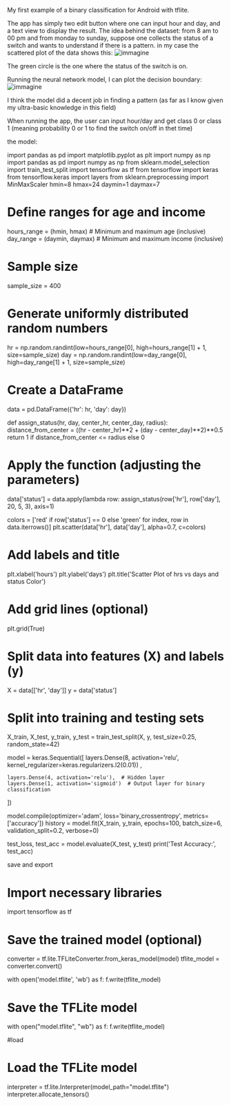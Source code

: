 My first example of a binary classification for Android with tflite.

The app has simply two edit button where one can input hour and day, and a text view to display the result.
The idea behind the dataset: from 8 am to 00 pm and from monday to sunday, suppose one collects the status of a switch
and wants to understand if there is a pattern. in my case the scattered plot of the data shows this:
![immagine](https://github.com/gianpaolof/basic_binary_class_tf_lite/assets/6586650/a2b7cfea-23cf-42ac-a864-3e8fd3c44375)

The green circle is the one where the status of the switch is on.

Running the neural network model, I can plot the decision boundary:
![immagine](https://github.com/gianpaolof/basic_binary_class_tf_lite/assets/6586650/9c897ea4-51b8-42fe-9d1e-456edd56f961)

I think the model did a decent job in finding a pattern (as far as I know given my ultra-basic knowledge in this field)

When running the app, the user can input hour/day and get class 0 or class 1 (meaning probability 0 or 1 to find the switch on/off in thet time)

the model:


import pandas as pd
import matplotlib.pyplot as plt
import numpy as np
import pandas as pd
import numpy as np
from sklearn.model_selection import train_test_split
import tensorflow as tf
from tensorflow import keras
from tensorflow.keras import layers
from sklearn.preprocessing import MinMaxScaler
hmin=8
hmax=24
daymin=1
daymax=7
# Define ranges for age and income
hours_range = (hmin, hmax)  # Minimum and maximum age (inclusive)
day_range = (daymin, daymax)  # Minimum and maximum income (inclusive)

# Sample size
sample_size = 400

# Generate uniformly distributed random numbers
hr = np.random.randint(low=hours_range[0], high=hours_range[1] + 1, size=sample_size)
day = np.random.randint(low=day_range[0], high=day_range[1] + 1, size=sample_size)

# Create a DataFrame 
data = pd.DataFrame({'hr': hr, 'day': day})


def assign_status(hr, day, center_hr, center_day, radius):
    distance_from_center = ((hr - center_hr)**2 + (day - center_day)**2)**0.5 
    return 1 if distance_from_center <= radius else 0

# Apply the function (adjusting the parameters)
data['status'] = data.apply(lambda row: assign_status(row['hr'], row['day'], 20, 5, 3), axis=1) 


colors = ['red' if row['status'] == 0 else 'green' for index, row in data.iterrows()]
plt.scatter(data['hr'], data['day'], alpha=0.7, c=colors)

# Add labels and title
plt.xlabel('hours')
plt.ylabel('days')
plt.title('Scatter Plot of hrs vs days and status Color')

# Add grid lines (optional)
plt.grid(True)


# Split data into features (X) and labels (y)
X = data[['hr', 'day']]
y = data['status']

# Split into training and testing sets
X_train, X_test, y_train, y_test = train_test_split(X, y, test_size=0.25, random_state=42) 

model = keras.Sequential([
    layers.Dense(8, activation='relu', kernel_regularizer=keras.regularizers.l2(0.01)) ,

    layers.Dense(4, activation='relu'),  # Hidden layer
    layers.Dense(1, activation='sigmoid')  # Output layer for binary classification
])



model.compile(optimizer='adam',
              loss='binary_crossentropy', 
              metrics=['accuracy']) 
history = model.fit(X_train, y_train, epochs=100, batch_size=6, validation_split=0.2, verbose=0)


test_loss, test_acc = model.evaluate(X_test, y_test)
print('Test Accuracy:', test_acc)


save and export 

# Import necessary libraries
import tensorflow as tf
# Save the trained model (optional)
converter = tf.lite.TFLiteConverter.from_keras_model(model)
tflite_model = converter.convert()


with open('model.tflite', 'wb') as f:
    f.write(tflite_model)

# Save the TFLite model
with open("model.tflite", "wb") as f:
  f.write(tflite_model)


#load
# Load the TFLite model
interpreter = tf.lite.Interpreter(model_path="model.tflite")
interpreter.allocate_tensors()





